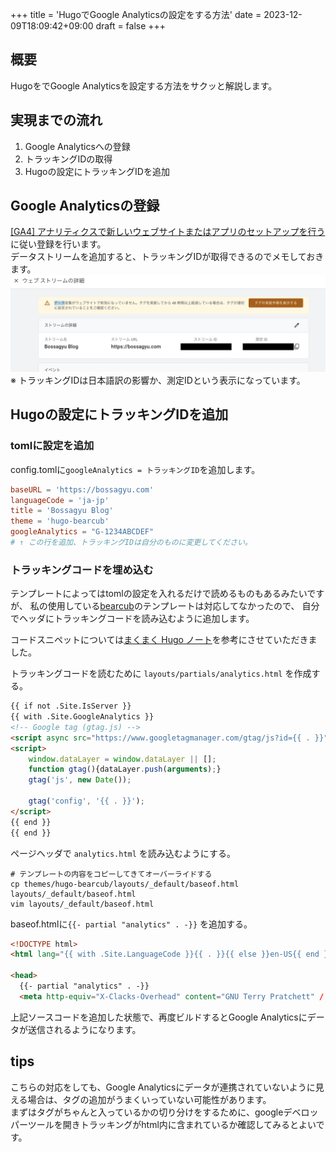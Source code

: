 +++
title = 'HugoでGoogle Analyticsの設定をする方法'
date = 2023-12-09T18:09:42+09:00
draft = false
+++

## 概要
HugoをでGoogle Analyticsを設定する方法をサクッと解説します。

## 実現までの流れ
1. Google Analyticsへの登録
2. トラッキングIDの取得
3. Hugoの設定にトラッキングIDを追加

## Google Analyticsの登録
[[GA4] アナリティクスで新しいウェブサイトまたはアプリのセットアップを行う](https://support.google.com/analytics/answer/9304153?hl=ja)
に従い登録を行います。  
データストリームを追加すると、トラッキングIDが取得できるのでメモしておきます。
![img-003-001.png](/blog/img-003-001.png)
※ トラッキングIDは日本語訳の影響か、測定IDという表示になっています。

## Hugoの設定にトラッキングIDを追加
### tomlに設定を追加
config.tomlに`googleAnalytics = トラッキングID`を追加します。
```toml
baseURL = 'https://bossagyu.com'
languageCode = 'ja-jp'
title = 'Bossagyu Blog'
theme = 'hugo-bearcub'
googleAnalytics = "G-1234ABCDEF"
# ↑ この行を追加、トラッキングIDは自分のものに変更してください。
```

### トラッキングコードを埋め込む
テンプレートによってはtomlの設定を入れるだけで読めるものもあるみたいですが、
私の使用している[bearcub](https://github.com/clente/hugo-bearcub/tree/main)のテンプレートは対応してなかったので、
自分でヘッダにトラッキングコードを読み込むように追加します。

コードスニペットについては[まくまく Hugo ノート](https://github.com/clente/hugo-bearcub/tree/main)を参考にさせていただきました。

トラッキングコードを読むために `layouts/partials/analytics.html` を作成する。
```html
{{ if not .Site.IsServer }}
{{ with .Site.GoogleAnalytics }}
<!-- Google tag (gtag.js) -->
<script async src="https://www.googletagmanager.com/gtag/js?id={{ . }}"></script>
<script>
    window.dataLayer = window.dataLayer || [];
    function gtag(){dataLayer.push(arguments);}
    gtag('js', new Date());

    gtag('config', '{{ . }}');
</script>
{{ end }}
{{ end }}
```

ページヘッダで `analytics.html` を読み込むようにする。

```shell
# テンプレートの内容をコピーしてきてオーバーライドする
cp themes/hugo-bearcub/layouts/_default/baseof.html layouts/_default/baseof.html 
vim layouts/_default/baseof.html 
```

baseof.htmlに`{{- partial "analytics" . -}}` を追加する。
```html
<!DOCTYPE html>
<html lang="{{ with .Site.LanguageCode }}{{ . }}{{ else }}en-US{{ end }}">

<head>
  {{- partial "analytics" . -}}
  <meta http-equiv="X-Clacks-Overhead" content="GNU Terry Pratchett" /
```

上記ソースコードを追加した状態で、再度ビルドするとGoogle Analyticsにデータが送信されるようになります。

## tips

こちらの対応をしても、Google Analyticsにデータが連携されていないように見える場合は、タグの追加がうまくいっていない可能性があります。  
まずはタグがちゃんと入っているかの切り分けをするために、googleデベロッパーツールを開きトラッキングがhtml内に含まれているか確認してみるとよいです。